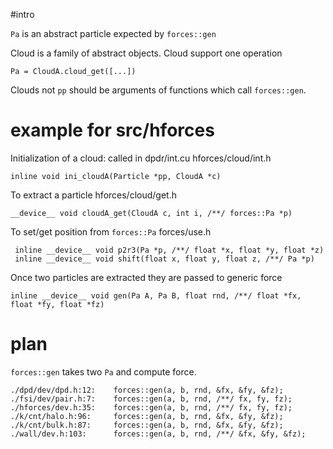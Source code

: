 #intro

`Pa` is an abstract particle expected by `forces::gen`

Cloud is a family of abstract objects. Cloud support one operation 

`Pa = CloudA.cloud_get([...])`

Clouds not `pp` should be arguments of functions which call
`forces::gen`.

# example for src/hforces


Initialization of a cloud: called in dpdr/int.cu
hforces/cloud/int.h

    inline void ini_cloudA(Particle *pp, CloudA *c)

To extract a particle
hforces/cloud/get.h

    __device__ void cloudA_get(CloudA c, int i, /**/ forces::Pa *p)


To set/get position from `forces::Pa`
forces/use.h

     inline __device__ void p2r3(Pa *p, /**/ float *x, float *y, float *z)
	 inline __device__ void shift(float x, float y, float z, /**/ Pa *p)

Once two particles are extracted they are passed to generic force

    inline __device__ void gen(Pa A, Pa B, float rnd, /**/ float *fx, float *fy, float *fz)

# plan

`forces::gen` takes two `Pa` and compute force.

    ./dpd/dev/dpd.h:12:    forces::gen(a, b, rnd, &fx, &fy, &fz);
    ./fsi/dev/pair.h:7:    forces::gen(a, b, rnd, /**/ fx, fy, fz);
    ./hforces/dev.h:35:    forces::gen(a, b, rnd, /**/ fx, fy, fz);
    ./k/cnt/halo.h:96:     forces::gen(a, b, rnd, &fx, &fy, &fz);
    ./k/cnt/bulk.h:87:     forces::gen(a, b, rnd, &fx, &fy, &fz);
    ./wall/dev.h:103:      forces::gen(a, b, rnd, /**/ &fx, &fy, &fz);
